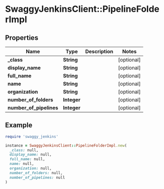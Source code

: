 # SwaggyJenkinsClient::PipelineFolderImpl

## Properties

| Name | Type | Description | Notes |
| ---- | ---- | ----------- | ----- |
| **_class** | **String** |  | [optional] |
| **display_name** | **String** |  | [optional] |
| **full_name** | **String** |  | [optional] |
| **name** | **String** |  | [optional] |
| **organization** | **String** |  | [optional] |
| **number_of_folders** | **Integer** |  | [optional] |
| **number_of_pipelines** | **Integer** |  | [optional] |

## Example

```ruby
require 'swaggy_jenkins'

instance = SwaggyJenkinsClient::PipelineFolderImpl.new(
  _class: null,
  display_name: null,
  full_name: null,
  name: null,
  organization: null,
  number_of_folders: null,
  number_of_pipelines: null
)
```

